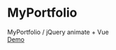 # MyPortfolio
MyPortfolio / jQuery animate + Vue
<br>
<a href="https://github.com/PCLIN2018/MyPortfolio.git">Demo</a>
